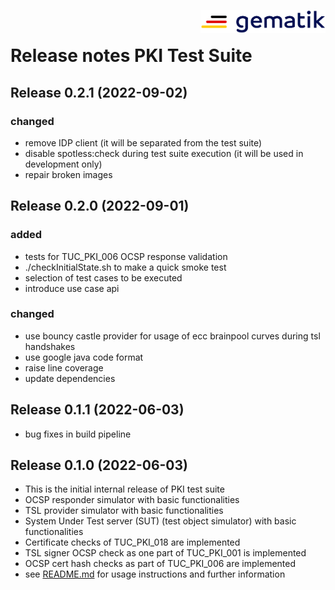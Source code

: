 <img align="right" width="200" height="37" src="docs/img/Gematik_Logo_Flag.png"/> <br />

# Release notes PKI Test Suite

## Release 0.2.1 (2022-09-02)

### changed

- remove IDP client (it will be separated from the test suite)
- disable spotless:check during test suite execution (it will be used in development only)
- repair broken images

## Release 0.2.0 (2022-09-01)

### added

- tests for TUC_PKI_006 OCSP response validation
- ./checkInitialState.sh to make a quick smoke test
- selection of test cases to be executed
- introduce use case api

### changed

- use bouncy castle provider for usage of ecc brainpool curves during tsl handshakes
- use google java code format
- raise line coverage
- update dependencies

## Release 0.1.1 (2022-06-03)

- bug fixes in build pipeline

## Release 0.1.0 (2022-06-03)

- This is the initial internal release of PKI test suite
- OCSP responder simulator with basic functionalities
- TSL provider simulator with basic functionalities
- System Under Test server (SUT) (test object simulator) with basic functionalities
- Certificate checks of TUC_PKI_018 are implemented
- TSL signer OCSP check as one part of TUC_PKI_001 is implemented
- OCSP cert hash checks as part of TUC_PKI_006 are implemented
- see [README.md](README.md) for usage instructions and further information
